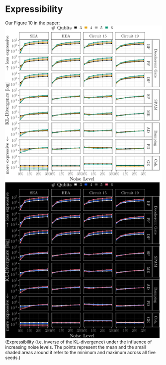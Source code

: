 # Expressibility

Our Figure 10 in the paper:
![Expressibility](figures/expr_light.png#only-light)
![Expressibility](figures/expr_dark.png#only-dark)
(Expressibility (i.e. inverse of the KL-divergence) under the influence of increasing noise levels. The points represent the mean and the small shaded areas around it refer to the minimum and maximum across all five seeds.)
